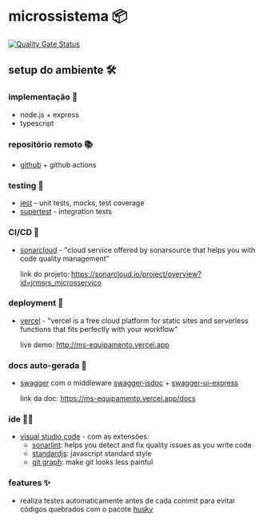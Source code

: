 # microssistema 📦

[![Quality Gate Status](https://sonarcloud.io/api/project_badges/measure?project=jrmsrs_microsservico&metric=alert_status)](https://sonarcloud.io/summary/new_code?id=jrmsrs_microsservico)

## setup do ambiente 🛠

### implementação 📝

- node.js + express
- typescript

### repositório remoto 📚

- [github](http://github.com/jrmsrs/microsservico) + github actions
  
### testing 🧪

- [jest](https://jestjs.io/) - unit tests, mocks, test coverage
- [supertest](https://github.com/ladjs/supertest) - integration tests

### CI/CD 🚧

- [sonarcloud](https://sonarcloud.io/) - "cloud service offered by sonarsource that helps you with code quality management"
  
  link do projeto: https://sonarcloud.io/project/overview?id=jrmsrs_microsservico

### deployment 🚀

- [vercel](https://vercel.com/) - "vercel is a free cloud platform for static sites and serverless functions that fits perfectly with your workflow"
  
  live demo: http://ms-equipamento.vercel.app

### docs auto-gerada 📖

- [swagger](https://swagger.io/) com o middleware [swagger-jsdoc](https://github.com/Surnet/swagger-jsdoc) + [swagger-ui-express](https://github.com/scottie1984/swagger-ui-express)
  
  link da doc: https://ms-equipamento.vercel.app/docs

### ide 👨‍💻

- [visual studio code](https://code.visualstudio.com/) - com as extensões:
  - [sonarlint](https://marketplace.visualstudio.com/items?itemName=SonarSource.sonarlint-vscode): helps you detect and fix quality issues as you write code
  - [standardjs](https://marketplace.visualstudio.com/items?itemName=chenxsan.vscode-standardjs): javascript standard style
  - [git graph](https://marketplace.visualstudio.com/items?itemName=mhutchie.git-graph): make git looks less painful

### features ✨

- realiza testes automaticamente antes de cada commit para evitar códigos quebrados com o pacote [husky](https://github.com/typicode/husky)
